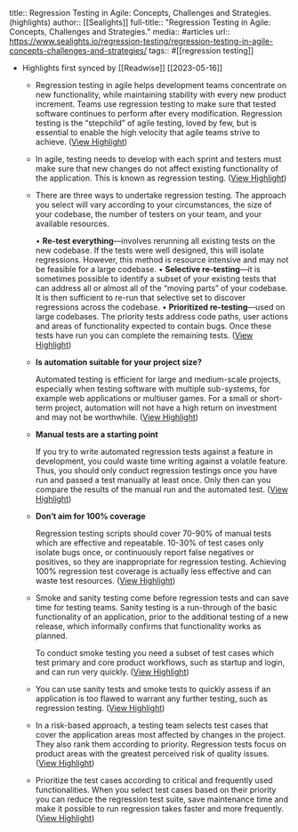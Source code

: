 title:: Regression Testing in Agile: Concepts, Challenges and Strategies. (highlights)
author:: [[Sealights]]
full-title:: "Regression Testing in Agile: Concepts, Challenges and Strategies."
media:: #articles
url:: https://www.sealights.io/regression-testing/regression-testing-in-agile-concepts-challenges-and-strategies/
tags:: #[[regression testing]]

- Highlights first synced by [[Readwise]] [[2023-05-16]]
	- Regression testing in agile helps development teams concentrate on new functionality, while maintaining stability with every new product increment. Teams use regression testing to make sure that tested software continues to perform after every modification. Regression testing is the “stepchild” of agile testing, loved by few, but is essential to enable the high velocity that agile teams strive to achieve. ([View Highlight](https://read.readwise.io/read/01h0k1rbkd4s6hr7cc3p1dv2mr))
	- In agile, testing needs to develop with each sprint and testers must make sure that new changes do not affect existing functionality of the application. This is known as regression testing. ([View Highlight](https://read.readwise.io/read/01h0k1rnfrs38bb5fjf30az0ek))
	- There are three ways to undertake regression testing. The approach you select will vary according to your circumstances, the size of your codebase, the number of testers on your team, and your available resources.
	  
	  •   **Re-test everything**—involves rerunning all existing tests on the new codebase. If the tests were well designed, this will isolate regressions. However, this method is resource intensive and may not be feasible for a large codebase.
	  •   **Selective re-testing**—it is sometimes possible to identify a subset of your existing tests that can address all or almost all of the “moving parts” of your codebase. It is then sufficient to re-run that selective set to discover regressions across the codebase.
	  •   **Prioritized re-testing**—used on large codebases. The priority tests address code paths, user actions and areas of functionality expected to contain bugs. Once these tests have run you can complete the remaining tests. ([View Highlight](https://read.readwise.io/read/01h0k1sb3jmrna8wejdb55g71g))
	- **Is automation suitable for your project size?**
	  
	  Automated testing is efficient for large and medium-scale projects, especially when testing software with multiple sub-systems, for example web applications or multiuser games. For a small or short-term project, automation will not have a high return on investment and may not be worthwhile. ([View Highlight](https://read.readwise.io/read/01h0k1tcd2a8chzywvpt6wdmqs))
	- **Manual tests are a starting point**
	  
	  If you try to write automated regression tests against a feature in development, you could waste time writing against a volatile feature. Thus, you should only conduct regression testings once you have run and passed a test manually at least once. Only then can you compare the results of the manual run and the automated test. ([View Highlight](https://read.readwise.io/read/01h0k1tx62242bhcqf9chchma7))
	- **Don’t aim for 100% coverage**
	  
	  Regression testing scripts should cover 70-90% of manual tests which are effective and repeatable. 10-30% of test cases only isolate bugs once, or continuously report false negatives or positives, so they are inappropriate for regression testing. Achieving 100% regression test coverage is actually less effective and can waste test resources. ([View Highlight](https://read.readwise.io/read/01h0k1v8kt2jwymv16s0pkh7ch))
	- Smoke and sanity testing come before regression tests and can save time for testing teams. Sanity testing is a run-through of the basic functionality of an application, prior to the additional testing of a new release, which informally confirms that functionality works as planned.
	  
	  To conduct smoke testing you need a subset of test cases which test primary and core product workflows, such as startup and login, and can run very quickly. ([View Highlight](https://read.readwise.io/read/01h0k1ybb8eqyjhwrh4jcdccdw))
	- You can use sanity tests and smoke tests to quickly assess if an application is too flawed to warrant any further testing, such as regression testing. ([View Highlight](https://read.readwise.io/read/01h0k1ypg8qkyvnzkvgnnspbpf))
	- In a risk-based approach, a testing team selects test cases that cover the application areas most affected by changes in the project. They also rank them according to priority. Regression tests focus on product areas with the greatest perceived risk of quality issues. ([View Highlight](https://read.readwise.io/read/01h0k3haa8r076nj302bp0y46t))
	- Prioritize the test cases according to critical and frequently used functionalities. When you select test cases based on their priority you can reduce the regression test suite, save maintenance time and make it possible to run regression takes faster and more frequently. ([View Highlight](https://read.readwise.io/read/01h0k3hjmq1pb3nejx7xdxyxdd))
